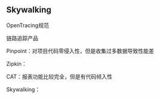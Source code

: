 ## Skywalking



OpenTracing规范



链路追踪产品

Pinpoint：对项目代码零侵入性，但是收集过多数据导致性能差

Zipkin：

CAT：报表功能比较完全，但是有代码倾入性

Skywalking：
